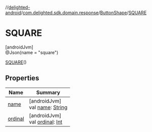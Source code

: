 //[delighted-android](../../../../index.md)/[com.delighted.sdk.domain.response](../../index.md)/[ButtonShape](../index.md)/[SQUARE](index.md)

# SQUARE

[androidJvm]\
@Json(name = &quot;square&quot;)

[SQUARE](index.md)()

## Properties

| Name | Summary |
|---|---|
| [name](../../-survey-type-identifier/-n-p-s/index.md#-372974862%2FProperties%2F-1909672370) | [androidJvm]<br>val [name](../../-survey-type-identifier/-n-p-s/index.md#-372974862%2FProperties%2F-1909672370): [String](https://kotlinlang.org/api/latest/jvm/stdlib/kotlin/-string/index.html) |
| [ordinal](../../-survey-type-identifier/-n-p-s/index.md#-739389684%2FProperties%2F-1909672370) | [androidJvm]<br>val [ordinal](../../-survey-type-identifier/-n-p-s/index.md#-739389684%2FProperties%2F-1909672370): [Int](https://kotlinlang.org/api/latest/jvm/stdlib/kotlin/-int/index.html) |
